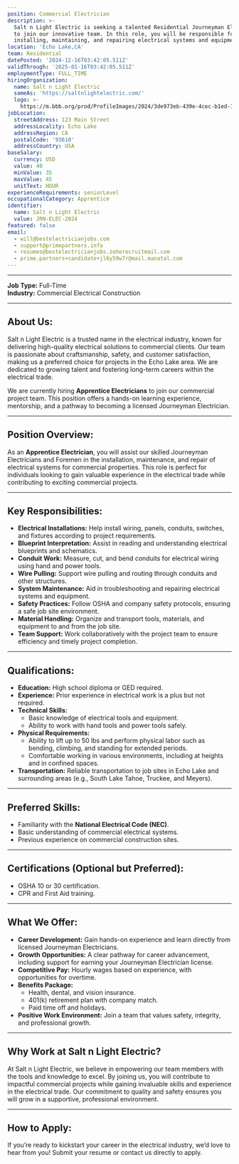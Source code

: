 ```yaml
---
position: Commercial Electrician
description: >-
  Salt n Light Electric is seeking a talented Residential Journeyman Electrician
  to join our innovative team. In this role, you will be responsible for
  installing, maintaining, and repairing electrical systems and equipment.
location: 'Echo Lake,CA'
team: Residential
datePosted: '2024-12-16T03:42:05.511Z'
validThrough: '2025-01-16T03:42:05.511Z'
employmentType: FULL_TIME
hiringOrganization:
  name: Salt n Light Electric
  sameAs: 'https://saltnlightelectric.com/'
  logo: >-
    https://m.bbb.org/prod/ProfileImages/2024/3de973eb-439e-4cec-b1ed-13dcc2cc86fa.png
jobLocation:
  streetAddress: 123 Main Street
  addressLocality: Echo Lake
  addressRegion: CA
  postalCode: '93610'
  addressCountry: USA
baseSalary:
  currency: USD
  value: 40
  minValue: 35
  maxValue: 45
  unitText: HOUR
experienceRequirements: seniorLevel
occupationalCategory: Apprentice
identifier:
  name: Salt n Light Electric
  value: JRN-ELEC-2024
featured: false
email:
  - will@bestelectricianjobs.com
  - support@primepartners.info
  - resumes@bestelectricianjobs.zohorecruitmail.com
  - prime.partners+candidate+jl6y59w7r@mail.manatal.com
---
```


---

**Job Type:** Full-Time  
**Industry:** Commercial Electrical Construction  

---

## **About Us:**
Salt n Light Electric is a trusted name in the electrical industry, known for delivering high-quality electrical solutions to commercial clients. Our team is passionate about craftsmanship, safety, and customer satisfaction, making us a preferred choice for projects in the Echo Lake area. We are dedicated to growing talent and fostering long-term careers within the electrical trade.

We are currently hiring **Apprentice Electricians** to join our commercial project team. This position offers a hands-on learning experience, mentorship, and a pathway to becoming a licensed Journeyman Electrician.

---

## **Position Overview:**
As an **Apprentice Electrician**, you will assist our skilled Journeyman Electricians and Foremen in the installation, maintenance, and repair of electrical systems for commercial properties. This role is perfect for individuals looking to gain valuable experience in the electrical trade while contributing to exciting commercial projects.

---

## **Key Responsibilities:**
- **Electrical Installations:** Help install wiring, panels, conduits, switches, and fixtures according to project requirements.  
- **Blueprint Interpretation:** Assist in reading and understanding electrical blueprints and schematics.  
- **Conduit Work:** Measure, cut, and bend conduits for electrical wiring using hand and power tools.  
- **Wire Pulling:** Support wire pulling and routing through conduits and other structures.  
- **System Maintenance:** Aid in troubleshooting and repairing electrical systems and equipment.  
- **Safety Practices:** Follow OSHA and company safety protocols, ensuring a safe job site environment.  
- **Material Handling:** Organize and transport tools, materials, and equipment to and from the job site.  
- **Team Support:** Work collaboratively with the project team to ensure efficiency and timely project completion.  

---

## **Qualifications:**
- **Education:** High school diploma or GED required.  
- **Experience:** Prior experience in electrical work is a plus but not required.  
- **Technical Skills:**  
  - Basic knowledge of electrical tools and equipment.  
  - Ability to work with hand tools and power tools safely.  
- **Physical Requirements:**  
  - Ability to lift up to 50 lbs and perform physical labor such as bending, climbing, and standing for extended periods.  
  - Comfortable working in various environments, including at heights and in confined spaces.  
- **Transportation:** Reliable transportation to job sites in Echo Lake and surrounding areas (e.g., South Lake Tahoe, Truckee, and Meyers).  

---

## **Preferred Skills:**
- Familiarity with the **National Electrical Code (NEC)**.  
- Basic understanding of commercial electrical systems.  
- Previous experience on commercial construction sites.  

---

## **Certifications (Optional but Preferred):**
- OSHA 10 or 30 certification.  
- CPR and First Aid training.  

---

## **What We Offer:**
- **Career Development:** Gain hands-on experience and learn directly from licensed Journeyman Electricians.  
- **Growth Opportunities:** A clear pathway for career advancement, including support for earning your Journeyman Electrician license.  
- **Competitive Pay:** Hourly wages based on experience, with opportunities for overtime.  
- **Benefits Package:**  
  - Health, dental, and vision insurance.  
  - 401(k) retirement plan with company match.  
  - Paid time off and holidays.  
- **Positive Work Environment:** Join a team that values safety, integrity, and professional growth.  

---

## **Why Work at Salt n Light Electric?**
At Salt n Light Electric, we believe in empowering our team members with the tools and knowledge to excel. By joining us, you will contribute to impactful commercial projects while gaining invaluable skills and experience in the electrical trade. Our commitment to quality and safety ensures you will grow in a supportive, professional environment.

---

## **How to Apply:**
If you’re ready to kickstart your career in the electrical industry, we’d love to hear from you! Submit your resume or contact us directly to apply.  


